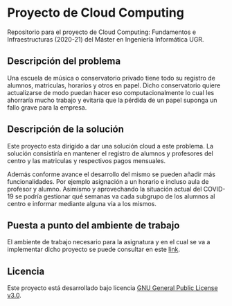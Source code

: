 # Proyecto de Cloud Computing

Repositorio para el proyecto de Cloud Computing: Fundamentos e Infraestructuras (2020-21) del Máster en Ingeniería Informática UGR.

## Descripción del problema

Una escuela de música o conservatorio privado tiene todo su registro de alumnos, matriculas, horarios y otros en papel. Dicho conservatorio quiere actualizarse de modo puedan hacer eso computacionalmente lo cual les ahorraría mucho trabajo y evitaría que la pérdida de un papel suponga un fallo grave para la empresa.

## Descripción de la solución

Este proyecto esta dirigido a dar una solución cloud a este problema. La solución consistiría en mantener el registro de alumnos y profesores del centro y las matriculas y respectivos pagos mensuales.

Además conforme avance el desarrollo del mismo se pueden añadir más funcionalidades. Por ejemplo asignación a un horario e incluso aula de profesor y alumno. Asimismo y aprovechando la situación actual del COVID-19 se podría gestionar qué semanas va cada subgrupo de los alumnos al centro e informar mediante alguna vía a los mismos.

## Puesta a punto del ambiente de trabajo

El ambiente de trabajo necesario para la asignatura y en el cual se va a implementar dicho proyecto se puede consultar en este [link](https://github.com/Carlossamu7/CC1-Proyecto/blob/main/docs/set-up.md).

## Licencia

Este proyecto está desarrollado bajo licencia [GNU General Public License v3.0](https://es.wikipedia.org/wiki/GNU_General_Public_License).
